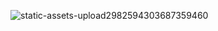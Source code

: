 ![static-assets-upload2982594303687359460](https://github.com/lankm/lankm/assets/42783356/cf2266d9-7125-4d17-816b-c7824f3f4fb2)
